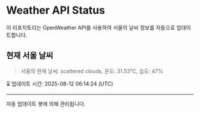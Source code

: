 
# Weather API Status

이 리포지토리는 OpenWeather API를 사용하여 서울의 날씨 정보를 자동으로 업데이트합니다.

## 현재 서울 날씨
> 서울의 현재 날씨: scattered clouds, 온도: 31.53°C, 습도: 47%

⏳ 업데이트 시간: 2025-08-12 06:14:24 (UTC)

---
자동 업데이트 봇에 의해 관리됩니다.
